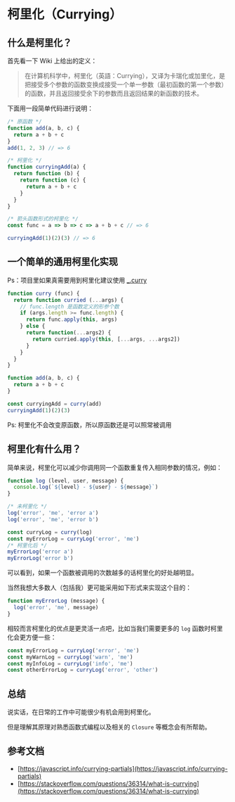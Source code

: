 # 柯里化（Currying）

## 什么是柯里化？
首先看一下 Wiki 上给出的定义：
> 在计算机科学中，柯里化（英語：Currying），又译为卡瑞化或加里化，是把接受多个参数的函数变换成接受一个单一参数（最初函数的第一个参数）的函数，并且返回接受余下的参数而且返回结果的新函数的技术。

下面用一段简单代码进行说明：
```js
/* 原函数 */
function add(a, b, c) {
  return a + b + c
}
add(1, 2, 3) // => 6

/* 柯里化 */
function curryingAdd(a) {
  return function (b) {
    return function (c) {
      return a + b + c
    }
  }
}

/* 箭头函数形式的柯里化 */
const func = a => b => c => a + b + c // => 6

curryingAdd(1)(2)(3) // => 6
```

## 一个简单的通用柯里化实现
Ps：项目里如果真需要用到柯里化建议使用 [_.curry](https://lodash.com/docs/4.17.15#curry)
```js
function curry (func) {
  return function curried (...args) {
    // func.length 是函数定义的形参个数
    if (args.length >= func.length) {
      return func.apply(this, args)
    } else {
      return function(...args2) {
        return curried.apply(this, [...args, ...args2])
      }
    }
  }
}

function add(a, b, c) {
  return a + b + c
}

const curryingAdd = curry(add)
curryingAdd(1)(2)(3)
```
Ps: 柯里化不会改变原函数，所以原函数还是可以照常被调用

## 柯里化有什么用？
简单来说，柯里化可以减少你调用同一个函数重复传入相同参数的情况，例如：
```js
function log (level, user, message) {
  console.log(`${level} - ${user} - ${message}`)
}

/* 未柯里化 */
log('error', 'me', 'error a')
log('error', 'me', 'error b')

const curryLog = curry(log)
const myErrorLog = curryLog('error', 'me')
/* 柯里化后 */
myErrorLog('error a')
myErrorLog('error b')
```
可以看到，如果一个函数被调用的次数越多的话柯里化的好处越明显。  

当然我想大多数人（包括我）更可能采用如下形式来实现这个目的：
```js
function myErrorLog (message) {
  log('error', 'me', message)
}
```
相较而言柯里化的优点是更灵活一点吧，比如当我们需要更多的 `log` 函数时柯里化会更方便一些：
```js
const myErrorLog = curryLog('error', 'me')
const myWarnLog = curryLog('warn', 'me')
const myInfoLog = curryLog('info', 'me')
const otherErrorLog = curryLog('error', 'other')
```


## 总结
说实话，在日常的工作中可能很少有机会用到柯里化。  

但是理解其原理对熟悉函数式编程以及相关的 `Closure` 等概念会有所帮助。

## 参考文档
* [https://javascript.info/currying-partials](https://javascript.info/currying-partials)
* [https://stackoverflow.com/questions/36314/what-is-currying](https://stackoverflow.com/questions/36314/what-is-currying)